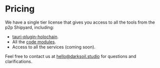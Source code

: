 # Pricing

We have a single tier license that gives you access to all the tools from the p2p Shipyard, including:

- [tauri-plugin-holochain](https://github.com/darksoil-studio/tauri-plugin-holochain).
- All the [code modules](http://localhost:5173/p2p-shipyard/guides/importing-modules.html).
- Access to all the services (coming soon).

Feel free to contact us at hello@darksoil.studio for questions and clarifications.

<br>

<stripe-buy-button buy-button-id="buy_btn_1RZbECEZU356qiCHiE894G3Z" publishable-key="pk_live_51Q9oAsEZU356qiCHNYG4q959g81o5MqR0nQ1RPAEiB0wCFOGoZ25hndIfig1BfMKwzbYCycgMvBfJTuQQCHjcknt00uAmYhCqS" style="margin-left: 50%; margin-right: 50%; margin-top: 64px">
</stripe-buy-button>


